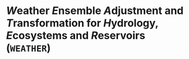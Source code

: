 # ***W*eather *E*nsemble *A*djustment and *T*ransformation for *H*ydrology, *E*cosystems and *R*eservoirs (`WEATHER`)**
